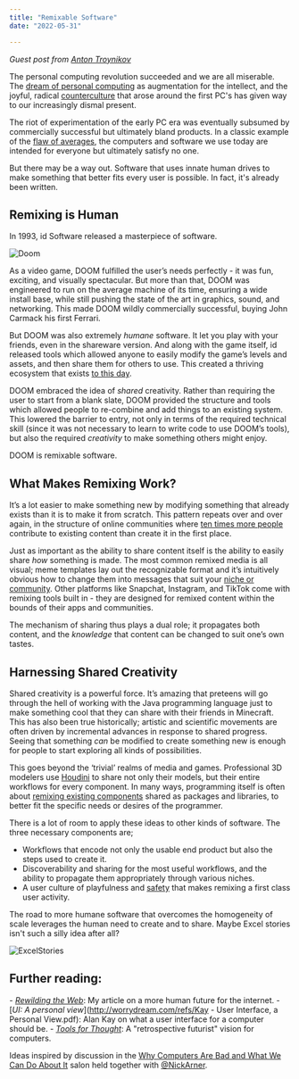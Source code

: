 ```yaml
---
title: "Remixable Software"
date: "2022-05-31"

---
```




*Guest post from [Anton Troynikov](https://twitter.com/atroyn)*



The personal computing revolution succeeded and we are all miserable. The [dream of personal computing](https://www.theatlantic.com/magazine/archive/1945/07/as-we-may-think/303881/) as augmentation for the intellect, and the joyful, radical [counterculture](http://worrydream.com/refs/Nelson-ComputerLibDreamMachines1975.pdf) that arose around the first PC's has given way to our increasingly dismal present.

The riot of experimentation of the early PC era was eventually subsumed by commercially successful but ultimately bland products. In a classic example of the [flaw of averages](https://www.thestar.com/news/insight/2016/01/16/when-us-air-force-discovered-the-flaw-of-averages.html), the computers and software we use today are intended for everyone but ultimately satisfy no one.

But there may be a way out. Software that uses innate human drives to make something that better fits every user is possible. In fact, it's already been written.



## Remixing is Human

In 1993, id Software released a masterpiece of software.

![Doom](/blog_assets/2022/Doom.png)

As a video game, DOOM fulfilled the user’s needs perfectly - it was fun, exciting, and visually spectacular. But more than that, DOOM was engineered to run on the average machine of its time, ensuring a wide install base, while still pushing the state of the art in graphics, sound, and networking. This made DOOM wildly commercially successful, buying John Carmack his first Ferrari.

But DOOM was also extremely *humane* software. It let you play with your friends, even in the shareware version. And along with the game itself, id released tools which allowed anyone to easily modify the game’s levels and assets, and then share them for others to use. This created a thriving ecosystem that exists [to this day](https://www.moddb.com/groups/doomdb).

DOOM embraced the idea of *shared* creativity. Rather than requiring the user to start from a blank slate, DOOM provided the structure and tools which allowed people to re-combine and add things to an existing system. This lowered the barrier to entry, not only in terms of the required technical skill (since it was not necessary to learn to write code to use DOOM’s tools), but also the required *creativity* to make something others might enjoy.

DOOM is remixable software.



## What Makes Remixing Work?

It’s a lot easier to make something new by modifying something that already exists than it is to make it from scratch. This pattern repeats over and over again, in the structure of online communities where [ten times more people](https://en.wikipedia.org/wiki/1%_rule_(Internet_culture)) contribute to existing content than create it in the first place.

Just as important as the ability to share content itself is the ability to easily share *how* something is made. The most common remixed media is all visual; meme templates lay out the recognizable format and it’s intuitively obvious how to change them into messages that suit your [niche or community](https://knowyourmeme.com/memes/dank-memes-for-edgy-teens). Other platforms like Snapchat, Instagram, and TikTok come with remixing tools built in - they are designed for remixed content within the bounds of their apps and communities.

The mechanism of sharing thus plays a dual role; it propagates both content, and the *knowledge* that content can be changed to suit one’s own tastes.



## Harnessing Shared Creativity

Shared creativity is a powerful force. It’s amazing that preteens will go through the hell of working with the Java programming language just to make something cool that they can share with their friends in Minecraft. This has also been true historically; artistic and scientific movements are often driven by incremental advances in response to shared progress. Seeing that something *can* be modified to create something new is enough for people to start exploring all kinds of possibilities.

This goes beyond the ‘trivial’ realms of media and games. Professional 3D modelers use [Houdini](https://www.sidefx.com/products/houdini/) to share not only their models, but their entire workflows for every component. In many ways, programming itself is often about [remixing existing components](https://stackoverflow.com/) shared as packages and libraries, to better fit the specific needs or desires of the programmer.

There is a lot of room to apply these ideas to other kinds of software. The three necessary components are;

- Workflows that encode not only the usable end product but also the steps used to create it.
- Discoverability and sharing for the most useful workflows, and the ability to propagate them appropriately through various niches.
- A user culture of playfulness and [safety](https://lwprogramming.github.io/posts/Making_computers_feel_safe) that makes remixing a first class user activity.  

The road to more humane software that overcomes the homogeneity of scale leverages the human need to create and to share. Maybe Excel stories isn't such a silly idea after all?

![ExcelStories](/blog_assets/2022/ExcelStories.jpeg)

## **Further reading:**

\- *[Rewilding the Web](https://troynikov.io/p/bed1acec-b4d0-48d8-a37c-ce053b8de8a8/troynikov.io/rewilding-the-web/)*: My article on a more human future for the internet.
\- [*UI: A personal view*](http://worrydream.com/refs/Kay - User Interface, a Personal View.pdf): Alan Kay on what a user interface for a computer should be.
\- [*Tools for Thought*](http://www.rheingold.com/texts/tft/index.html): A "retrospective futurist" vision for computers.

Ideas inspired by discussion in the [Why Computers Are Bad and What We Can Do About It](https://www.eventbrite.co.uk/e/why-computers-are-bad-and-what-we-can-do-about-it-interintellect-salon-tickets-121870322415#) salon held together with [@NickArner](https://twitter.com/nickarner?s=21).
